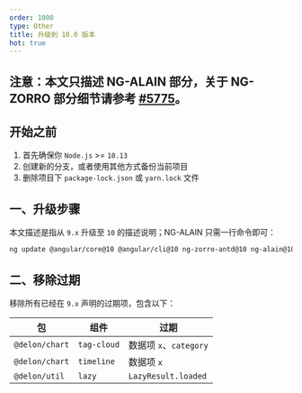```yaml
---
order: 1000
type: Other
title: 升级到 10.0 版本
hot: true
---
```


## 注意：本文只描述 NG-ALAIN 部分，关于 NG-ZORRO 部分细节请参考 [#5775](https://github.com/NG-ZORRO/ng-zorro-antd/issues/5775)。

## 开始之前

1. 首先确保你 `Node.js` >= `10.13`
2. 创建新的分支，或者使用其他方式备份当前项目
3. 删除项目下 `package-lock.json` 或 `yarn.lock` 文件

## 一、升级步骤

本文描述是指从 `9.x` 升级至 `10` 的描述说明；NG-ALAIN 只需一行命令即可：

```bash
ng update @angular/core@10 @angular/cli@10 ng-zorro-antd@10 ng-alain@10
```

## 二、移除过期

移除所有已经在 `9.x` 声明的过期项，包含以下：

| 包 | 组件 | 过期 |
|---|----|-----|
| `@delon/chart` | `tag-cloud` | 数据项 `x`、`category` |
| `@delon/chart` | `timeline` | 数据项 `x` |
| `@delon/util` | `lazy` | `LazyResult.loaded` |